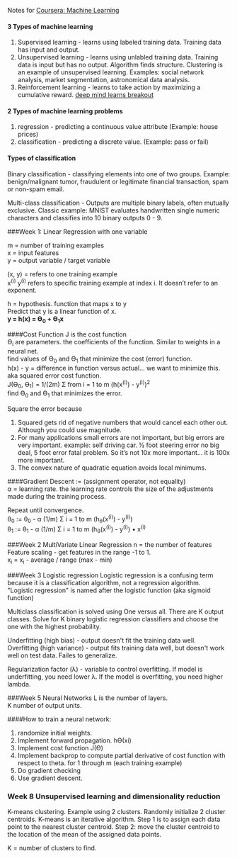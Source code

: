 Notes for [Coursera: Machine Learning](https://www.coursera.org/learn/machine-learning/home/welcome?module=tN10A)  

#### 3 Types of machine learning
1. Supervised learning - learns using labeled training data.  Training data has input and output.  
2. Unsupervised learning - learns using unlabled training data.  Training data is input but has no output.  Algorithm finds structure. Clustering is an example of unsupervised learning. Examples: social network analysis, market segmentation, astronomical data analysis.  
3. Reinforcement learning - learns to take action by maximizing a cumulative reward. [deep mind learns breakout](https://www.youtube.com/watch?v=V1eYniJ0Rnk)  

#### 2 Types of machine learning problems
1. regression - predicting a continuous value attribute (Example: house prices)
2. classification - predicting a discrete value. (Example: pass or fail)

#### Types of classification  
Binary classification - classifying elements into one of two groups. Example: benign/malignant tumor, fraudulent or legitimate financial transaction, spam or non-spam email.  

Multi-class classification - Outputs are multiple binary labels, often mutually exclusive. Classic example: MNIST evaluates handwritten single numeric characters and classifies into 10 binary outputs 0 - 9.  

###Week 1: Linear Regression with one variable

m = number of training examples  
x = input features  
y = output variable / target variable  

(x, y) = refers to one training example  
x<sup>(i)</sup> y<sup>(i)</sup> refers to specific training example at index i. It doesn’t refer to an exponent.

h = hypothesis. function that maps x to y  
Predict that y is a linear function of x.  
<strong>y = h(x) = ϴ<sub>0</sub> + ϴ<sub>1</sub>x</strong>  

####Cost Function
J is the cost function  
ϴ<sub>i</sub> are parameters. the coefficients of the function. Similar to weights in a neural net.  
find values of ϴ<sub>0</sub> and ϴ<sub>1</sub> that minimize the cost (error) function.  
h(x) - y = difference in function versus actual… we want to minimize this.  
aka squared error cost function.  
J(ϴ<sub>0</sub>, ϴ<sub>1</sub>) = 1/(2m) &#931; from i = 1 to m (h(x<sup>(i)</sup>) - y<sup>(i)</sup>)<sup>2</sup>  
find ϴ<sub>0</sub> and ϴ<sub>1</sub> that minimizes the error.  

Square the error because  
1) Squared gets rid of negative numbers that would cancel each other out.  Although you could use magnitude.  
2) For many applications small errors are not important, but big errors are very important.  example: self driving car. ½ foot steering error no big deal, 5 foot error fatal problem. So it’s not 10x more important… it is 100x more important.  
3) The convex nature of quadratic equation avoids local minimums.  

####Gradient Descent
:=  (assignment operator, not equality)  
&alpha; = learning rate.  the learning rate controls the size of the adjustments made during the training process. 

Repeat until convergence.  
&theta;<sub>0</sub> := &theta;<sub>0</sub> - &alpha; (1/m) &#931; i = 1 to m (h<sub>&theta;</sub>(x<sup>(i)</sup>) - y<sup>(i)</sup>)  
&theta;<sub>1</sub> := &theta;<sub>1</sub> - &alpha; (1/m) &#931; i = 1 to m (h<sub>&theta;</sub>(x<sup>(i)</sup>) - y<sup>(i)</sup>) &bull; x<sup>(i)</sup>  

###Week 2 MultiVariate Linear Regression
n = the number of features  
Feature scaling - get features in the range -1 to 1.  
x<sub>i</sub> = x<sub>i</sub> - average / range (max - min)  

###Week 3 Logistic regression
Logistic regression is a confusing term because it is a classification algorithm, not a regression algorithm.  
"Logistic regression" is named after the logistic function (aka sigmoid function)  

Multiclass classification is solved using One versus all. There are K output classes. Solve for K binary logistic regression classifiers and choose the one with the highest probability.   

Underfitting (high bias) - output doesn't fit the training data well.  
Overfitting (high variance) - output fits training data well, but doesn't work well on test data. Failes to generalize.  

Regularization factor (&lambda;) - variable to control overfitting. If model is underfitting, you need lower &lambda;. If the model is overfitting, you need higher lambda.

###Week 5 Neural Networks
L is the number of layers.  
K number of output units.  


####How to train a neural network:
1. randomize initial weights.
2. Implement forward propagation. hϴ(xi)
3. Implement cost function J(ϴ)
4. Implement backprop to compute partial derivative of cost function with respect to theta.
 for 1 through m  (each training example)
5. Do gradient checking
6. Use gradient descent.

### Week 8 Unsupervised learning and dimensionality reduction
K-means clustering. Example using 2 clusters. Randomly initialize 2 cluster centroids. K-means is an iterative algorithm. 
Step 1 is to assign each data point to the nearest cluster centroid. Step 2: move the cluster centroid to the location of the mean of the assigned data points.  

K = number of clusters to find.  

